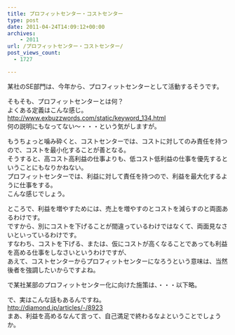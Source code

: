 ```yaml
---
title: プロフィットセンター・コストセンター
type: post
date: 2011-04-24T14:09:12+00:00
archives:
    - 2011
url: /プロフィットセンター・コストセンター/
post_views_count:
  - 1727

---
```

某社のSE部門は、今年から、プロフィットセンターとして活動するそうです。

そもそも、プロフィットセンターとは何？  
よくある定義はこんな感じ。  
<http://www.exbuzzwords.com/static/keyword_134.html>  
何の説明にもなってない～・・・という気がしますが。

もうちょっと噛み砕くと、コストセンターでは、コストに対してのみ責任を持つので、コストを最小化することが善となる。  
そうすると、高コスト高利益の仕事よりも、低コスト低利益の仕事を優先するということにもなりかねない。  
プロフィットセンターでは、利益に対して責任を持つので、利益を最大化するように仕事をする。  
こんな感じでしょう。

ところで、利益を増やすためには、売上を増やすのとコストを減らすのと両面あるわけです。  
ですから、別にコストを下げることが間違っているわけではなくて、両面見なさいといっているわけです。  
すなわち、コストを下げる、または、仮にコストが高くなることであっても利益を高める仕事をしなさいというわけですが、  
あえて、コストセンターからプロフィットセンターになろうという意味は、当然後者を強調したいからですよね。

で某社某部のプロフィットセンター化に向けた施策は、・・・以下略。

で、実はこんな話もあるんですね。  
<http://diamond.jp/articles/-/8923>  
まあ、利益を高めるなんて言って、自己満足で終わるなよということでしょうか。